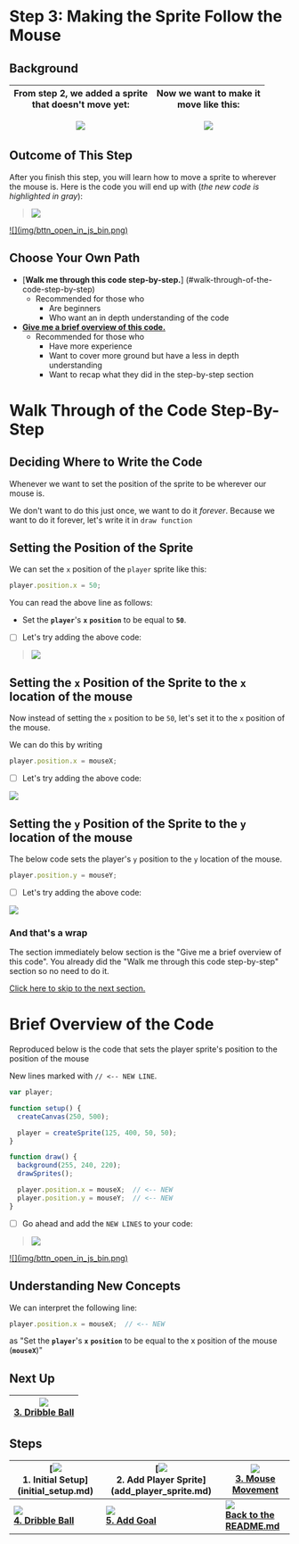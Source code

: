 # Step 3: Making the Sprite Follow the Mouse

## Background

| From step 2, we added a sprite <br> that doesn't move yet: <br><br> ![](img/2_mini.png) | Now we want to make it <br> move like this: <br><br> ![](img/3_mini.gif) |
|-----------------------------------------------------------------------------------------|--------------------------------------------------------------------------|

## Outcome of This Step

After you finish this step, you will learn how to move a sprite to wherever the
mouse is. Here is the code you will end up with (_the new code is highlighted in
gray_):

> ![](img/3_js_bin.gif)

<a href="http://jsbin.com/dikevu/25/edit?js,output" target="_blank">
  ![](img/bttn_open_in_js_bin.png)
</a>

## Choose Your Own Path

- [**Walk me through this code step-by-step.**]
  (#walk-through-of-the-code-step-by-step)
    - Recommended for those who
      - Are beginners
      - Who want an in depth understanding of the code
- [**Give me a brief overview of this code.**](#brief-overview-of-the-code)
    - Recommended for those who
      - Have more experience
      - Want to cover more ground but have a less in depth understanding
      - Want to recap what they did in the step-by-step section

# Walk Through of the Code Step-By-Step

## Deciding Where to Write the Code

Whenever we want to set the position of the sprite to be wherever our mouse is.

We don't want to do this just once, we want to do it _forever_. Because we want
to do it forever, let's write it in `draw function`

## Setting the Position of the Sprite

We can set the `x` position of the `player` sprite like this:

```js
player.position.x = 50;
```

You can read the above line as follows:

- Set the **`player`**'s **`x`** **`position`** to be equal to **`50`**.

- [ ] Let's try adding the above code:

> ![](img/3_write-a_fixed_position.gif)

## Setting the `x` Position of the Sprite to the `x` location of the mouse

Now instead of setting the `x` position to be `50`, let's set it to the `x`
position of the mouse.

We can do this by writing

```js
player.position.x = mouseX;
```

- [ ] Let's try adding the above code:

![](img/3_write-a_mouse_x.gif)

## Setting the `y` Position of the Sprite to the `y` location of the mouse

The below code sets the player's `y` position to the `y` location of the mouse.

```js
player.position.y = mouseY;
```

- [ ] Let's try adding the above code:

![](img/3_write-b_mouse_y.gif)

### And that's a wrap

The section immediately below section is the "Give me a brief overview of this
code". You already did the "Walk me through this code step-by-step" section so
no need to do it.

[Click here to skip to the next section.](#next-up)

# Brief Overview of the Code

Reproduced below is the code that sets the player sprite's position to the
position of the mouse

New lines marked with `// <-- NEW LINE`.

```js
var player;

function setup() {
  createCanvas(250, 500);

  player = createSprite(125, 400, 50, 50);
}

function draw() {
  background(255, 240, 220);
  drawSprites();

  player.position.x = mouseX;  // <-- NEW
  player.position.y = mouseY;  // <-- NEW
}
```

- [ ] Go ahead and add the `NEW LINES` to your code:

> ![](img/3_js_bin_complete.gif)

<a href="http://jsbin.com/dikevu/25/edit?js,output" target="_blank">
  ![](img/bttn_open_in_js_bin.png)
</a>

## Understanding New Concepts

We can interpret the following line:

```js
player.position.x = mouseX;  // <-- NEW
```

as "Set the **`player`**'s **`x`** **`position`** to be equal to the x position
of the mouse (**`mouseX`**)"


## Next Up

| **[![](img/4_mini.gif)  <br> 3. Dribble Ball](dribble_ball.md)** |
|------------------------------------------------------------------|

## Steps

| **[![](img/1_mini.png) <br> 1. Initial Setup] (initial_setup.md)** | **[![](img/2_mini.png) <br> 2. Add Player Sprite]  (add_player_sprite.md)** | **[![](img/3_mini.gif)  <br> 3. Mouse Movement](mouse_movement.md)** |
|--------------------------------------------------------------------|-----------------------------------------------------------------------------|----------------------------------------------------------------------|
| **[![](img/4_mini.gif) <br> 4. Dribble Ball](dribble_ball.md)**    | **[![](img/5_mini.gif) <br> 5. Add Goal](add_goal.md)**                     | **[![](img/readme.png) <br> Back to the README.md](README.md)**      |
